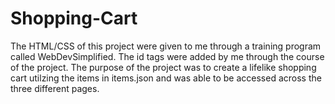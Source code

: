 # Shopping-Cart

The HTML/CSS of this project were given to me through a training program called WebDevSimplified. The id tags were added by me through the course of the project. The purpose of the project was to create a lifelike shopping cart utilzing the items in items.json and was able to be accessed across the three different pages.
